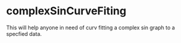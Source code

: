 # complexSinCurveFiting

This will help anyone in need of curv fitting a complex sin graph to a specfied data.
